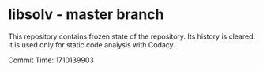 # libsolv - master branch

This repository contains frozen state of the repository.
Its history is cleared. It is used only for static code
analysis with Codacy.

Commit Time: 1710139903